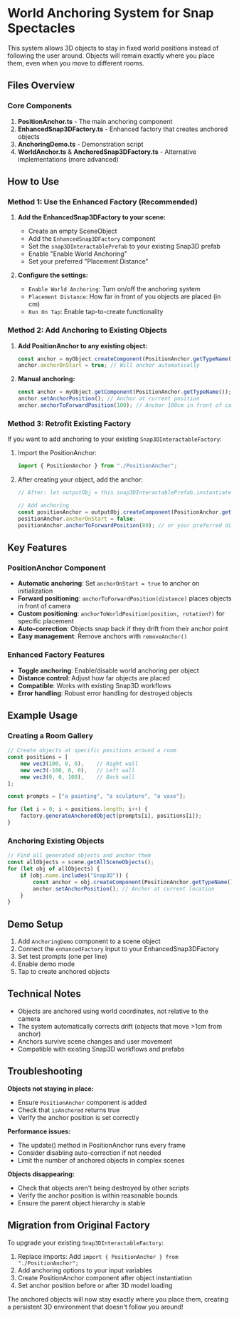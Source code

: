 # World Anchoring System for Snap Spectacles

This system allows 3D objects to stay in fixed world positions instead of following the user around. Objects will remain exactly where you place them, even when you move to different rooms.

## Files Overview

### Core Components

1. **PositionAnchor.ts** - The main anchoring component
2. **EnhancedSnap3DFactory.ts** - Enhanced factory that creates anchored objects
3. **AnchoringDemo.ts** - Demonstration script
4. **WorldAnchor.ts** & **AnchoredSnap3DFactory.ts** - Alternative implementations (more advanced)

## How to Use

### Method 1: Use the Enhanced Factory (Recommended)

1. **Add the EnhancedSnap3DFactory to your scene:**
   - Create an empty SceneObject
   - Add the `EnhancedSnap3DFactory` component
   - Set the `snap3DInteractablePrefab` to your existing Snap3D prefab
   - Enable "Enable World Anchoring"
   - Set your preferred "Placement Distance"

2. **Configure the settings:**
   - `Enable World Anchoring`: Turn on/off the anchoring system
   - `Placement Distance`: How far in front of you objects are placed (in cm)
   - `Run On Tap`: Enable tap-to-create functionality

### Method 2: Add Anchoring to Existing Objects

1. **Add PositionAnchor to any existing object:**
   ```typescript
   const anchor = myObject.createComponent(PositionAnchor.getTypeName());
   anchor.anchorOnStart = true; // Will anchor automatically
   ```

2. **Manual anchoring:**
   ```typescript
   const anchor = myObject.getComponent(PositionAnchor.getTypeName());
   anchor.setAnchorPosition(); // Anchor at current position
   anchor.anchorToForwardPosition(100); // Anchor 100cm in front of camera
   ```

### Method 3: Retrofit Existing Factory

If you want to add anchoring to your existing `Snap3DInteractableFactory`:

1. Import the PositionAnchor:
   ```typescript
   import { PositionAnchor } from "./PositionAnchor";
   ```

2. After creating your object, add the anchor:
   ```typescript
   // After: let outputObj = this.snap3DInteractablePrefab.instantiate(this.sceneObject);
   
   // Add anchoring
   const positionAnchor = outputObj.createComponent(PositionAnchor.getTypeName());
   positionAnchor.anchorOnStart = false;
   positionAnchor.anchorToForwardPosition(80); // or your preferred distance
   ```

## Key Features

### PositionAnchor Component

- **Automatic anchoring**: Set `anchorOnStart = true` to anchor on initialization
- **Forward positioning**: `anchorToForwardPosition(distance)` places objects in front of camera
- **Custom positioning**: `anchorToWorldPosition(position, rotation?)` for specific placement
- **Auto-correction**: Objects snap back if they drift from their anchor point
- **Easy management**: Remove anchors with `removeAnchor()`

### Enhanced Factory Features

- **Toggle anchoring**: Enable/disable world anchoring per object
- **Distance control**: Adjust how far objects are placed
- **Compatible**: Works with existing Snap3D workflows
- **Error handling**: Robust error handling for destroyed objects

## Example Usage

### Creating a Room Gallery

```typescript
// Create objects at specific positions around a room
const positions = [
    new vec3(100, 0, 0),    // Right wall
    new vec3(-100, 0, 0),   // Left wall  
    new vec3(0, 0, 100),    // Back wall
];

const prompts = ["a painting", "a sculpture", "a vase"];

for (let i = 0; i < positions.length; i++) {
    factory.generateAnchoredObject(prompts[i], positions[i]);
}
```

### Anchoring Existing Objects

```typescript
// Find all generated objects and anchor them
const allObjects = scene.getAllSceneObjects();
for (let obj of allObjects) {
    if (obj.name.includes("Snap3D")) {
        const anchor = obj.createComponent(PositionAnchor.getTypeName());
        anchor.setAnchorPosition(); // Anchor at current location
    }
}
```

## Demo Setup

1. Add `AnchoringDemo` component to a scene object
2. Connect the `enhancedFactory` input to your EnhancedSnap3DFactory
3. Set test prompts (one per line)
4. Enable demo mode
5. Tap to create anchored objects

## Technical Notes

- Objects are anchored using world coordinates, not relative to the camera
- The system automatically corrects drift (objects that move >1cm from anchor)
- Anchors survive scene changes and user movement
- Compatible with existing Snap3D workflows and prefabs

## Troubleshooting

**Objects not staying in place:**
- Ensure `PositionAnchor` component is added
- Check that `isAnchored` returns true
- Verify the anchor position is set correctly

**Performance issues:**
- The update() method in PositionAnchor runs every frame
- Consider disabling auto-correction if not needed
- Limit the number of anchored objects in complex scenes

**Objects disappearing:**
- Check that objects aren't being destroyed by other scripts
- Verify the anchor position is within reasonable bounds
- Ensure the parent object hierarchy is stable

## Migration from Original Factory

To upgrade your existing `Snap3DInteractableFactory`:

1. Replace imports: Add `import { PositionAnchor } from "./PositionAnchor";`
2. Add anchoring options to your input variables
3. Create PositionAnchor component after object instantiation
4. Set anchor position before or after 3D model loading

The anchored objects will now stay exactly where you place them, creating a persistent 3D environment that doesn't follow you around!